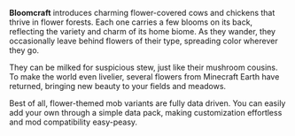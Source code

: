 **Bloomcraft** introduces charming flower-covered cows and chickens that thrive in flower forests. Each one carries a few blooms on its back, reflecting the variety and charm of its home biome. As they wander, they occasionally leave behind flowers of their type, spreading color wherever they go.

They can be milked for suspicious stew, just like their mushroom cousins. To make the world even livelier, several flowers from Minecraft Earth have returned, bringing new beauty to your fields and meadows.

Best of all, flower-themed mob variants are fully data driven. You can easily add your own through a simple data pack, making customization effortless and mod compatibility easy-peasy.

